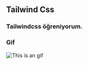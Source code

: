## Tailwind Css

### Tailwindcss öğreniyorum.

### Gif

![This is an gif](./src/img/tailwindcss.gif)
